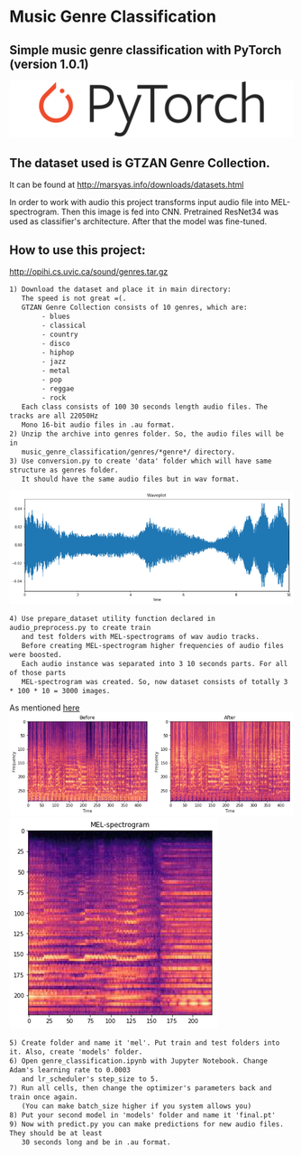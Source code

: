 # Music Genre Classification
## Simple music genre classification with PyTorch (version 1.0.1)

![Alt text](helper_images/pytorch-logo-dark.png?raw=true "PyTorch")

## The dataset used is GTZAN Genre Collection.
It can be found at http://marsyas.info/downloads/datasets.html

In order to work with audio this project transforms input audio file into MEL-spectrogram. Then this image is fed into CNN. Pretrained ResNet34 was used as classifier's architecture. After that the model was fine-tuned.

## How to use this project:
http://opihi.cs.uvic.ca/sound/genres.tar.gz
    
    1) Download the dataset and place it in main directory:
       The speed is not great =(.
       GTZAN Genre Collection consists of 10 genres, which are:
            - blues
            - classical
            - country
            - disco
            - hiphop
            - jazz
            - metal
            - pop
            - reggae
            - rock
       Each class consists of 100 30 seconds length audio files. The tracks are all 22050Hz 
       Mono 16-bit audio files in .au format.
    2) Unzip the archive into genres folder. So, the audio files will be in 
       music_genre_classification/genres/*genre*/ directory.
    3) Use conversion.py to create 'data' folder which will have same structure as genres folder.
       It should have the same audio files but in wav format.
![Alt text](helper_images/wave.png?raw=true "Waveplot")

    4) Use prepare_dataset utility function declared in audio_preprocess.py to create train 
       and test folders with MEL-spectrograms of wav audio tracks.
       Before creating MEL-spectrogram higher frequencies of audio files were boosted.
       Each audio instance was separated into 3 10 seconds parts. For all of those parts 
       MEL-spectrogram was created. So, now dataset consists of totally 3 * 100 * 10 = 3000 images.
   As mentioned [here](https://arxiv.org/pdf/1804.01149.pdf)
![Alt text](helper_images/preprocess.png?raw=true "Preprocess filter")
![Alt text](helper_images/MEL.png?raw=true "MEL-spectrogram")

    5) Create folder and name it 'mel'. Put train and test folders into it. Also, create 'models' folder.
    6) Open genre_classification.ipynb with Jupyter Notebook. Change Adam's learning rate to 0.0003 
       and lr_scheduler's step_size to 5.
    7) Run all cells, then change the optimizer's parameters back and train once again.
       (You can make batch_size higher if you system allows you)
    8) Put your second model in 'models' folder and name it 'final.pt'
    9) Now with predict.py you can make predictions for new audio files. They should be at least
       30 seconds long and be in .au format.
